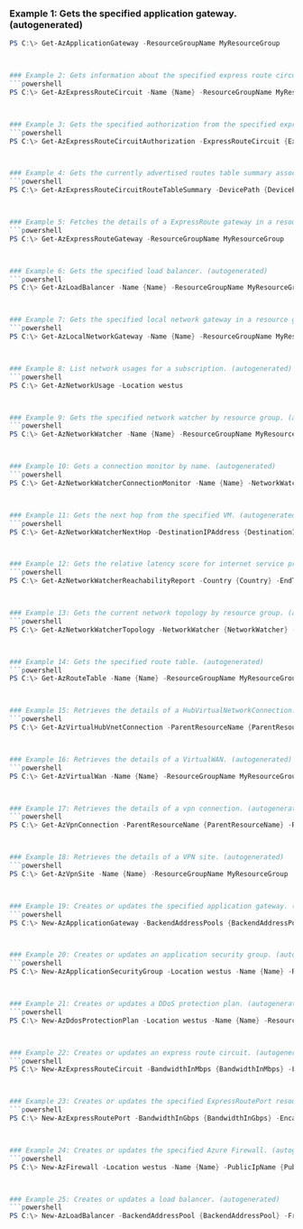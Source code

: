 
### Example 1: Gets the specified application gateway. (autogenerated)
```powershell
PS C:\> Get-AzApplicationGateway -ResourceGroupName MyResourceGroup



### Example 2: Gets information about the specified express route circuit. (autogenerated)
```powershell
PS C:\> Get-AzExpressRouteCircuit -Name {Name} -ResourceGroupName MyResourceGroup



### Example 3: Gets the specified authorization from the specified express route circuit. (autogenerated)
```powershell
PS C:\> Get-AzExpressRouteCircuitAuthorization -ExpressRouteCircuit {ExpressRouteCircuit} -Name {Name}



### Example 4: Gets the currently advertised routes table summary associated with the express route circuit in a resource group. (autogenerated)
```powershell
PS C:\> Get-AzExpressRouteCircuitRouteTableSummary -DevicePath {DevicePath} -ExpressRouteCircuitName {ExpressRouteCircuitName} -PeeringType {PeeringType} -ResourceGroupName MyResourceGroup



### Example 5: Fetches the details of a ExpressRoute gateway in a resource group. (autogenerated)
```powershell
PS C:\> Get-AzExpressRouteGateway -ResourceGroupName MyResourceGroup



### Example 6: Gets the specified load balancer. (autogenerated)
```powershell
PS C:\> Get-AzLoadBalancer -Name {Name} -ResourceGroupName MyResourceGroup



### Example 7: Gets the specified local network gateway in a resource group. (autogenerated)
```powershell
PS C:\> Get-AzLocalNetworkGateway -Name {Name} -ResourceGroupName MyResourceGroup



### Example 8: List network usages for a subscription. (autogenerated)
```powershell
PS C:\> Get-AzNetworkUsage -Location westus



### Example 9: Gets the specified network watcher by resource group. (autogenerated)
```powershell
PS C:\> Get-AzNetworkWatcher -Name {Name} -ResourceGroupName MyResourceGroup



### Example 10: Gets a connection monitor by name. (autogenerated)
```powershell
PS C:\> Get-AzNetworkWatcherConnectionMonitor -Name {Name} -NetworkWatcherName {NetworkWatcherName} -ResourceGroupName MyResourceGroup



### Example 11: Gets the next hop from the specified VM. (autogenerated)
```powershell
PS C:\> Get-AzNetworkWatcherNextHop -DestinationIPAddress {DestinationIPAddress} -NetworkWatcher {NetworkWatcher} -SourceIPAddress {SourceIPAddress} -TargetVirtualMachineId {TargetVirtualMachineId}



### Example 12: Gets the relative latency score for internet service providers from a specified location to Azure regions. (autogenerated)
```powershell
PS C:\> Get-AzNetworkWatcherReachabilityReport -Country {Country} -EndTime {EndTime} -Location westus -NetworkWatcherName {NetworkWatcherName} -ResourceGroupName MyResourceGroup -StartTime {StartTime} -State {State}



### Example 13: Gets the current network topology by resource group. (autogenerated)
```powershell
PS C:\> Get-AzNetworkWatcherTopology -NetworkWatcher {NetworkWatcher} -TargetResourceGroupName {TargetResourceGroupName}



### Example 14: Gets the specified route table. (autogenerated)
```powershell
PS C:\> Get-AzRouteTable -Name {Name} -ResourceGroupName MyResourceGroup



### Example 15: Retrieves the details of a HubVirtualNetworkConnection. (autogenerated)
```powershell
PS C:\> Get-AzVirtualHubVnetConnection -ParentResourceName {ParentResourceName} -ResourceGroupName MyResourceGroup



### Example 16: Retrieves the details of a VirtualWAN. (autogenerated)
```powershell
PS C:\> Get-AzVirtualWan -Name {Name} -ResourceGroupName MyResourceGroup



### Example 17: Retrieves the details of a vpn connection. (autogenerated)
```powershell
PS C:\> Get-AzVpnConnection -ParentResourceName {ParentResourceName} -ResourceGroupName MyResourceGroup



### Example 18: Retrieves the details of a VPN site. (autogenerated)
```powershell
PS C:\> Get-AzVpnSite -Name {Name} -ResourceGroupName MyResourceGroup



### Example 19: Creates or updates the specified application gateway. (autogenerated)
```powershell
PS C:\> New-AzApplicationGateway -BackendAddressPools {BackendAddressPools} -BackendHttpSettingsCollection {BackendHttpSettingsCollection} -FrontendIPConfigurations {FrontendIPConfigurations} -FrontendPorts {FrontendPorts} -GatewayIPConfigurations {GatewayIPConfigurations} -HttpListeners {HttpListeners} -Location westus -Name {Name} -RequestRoutingRules {RequestRoutingRules} -ResourceGroupName MyResourceGroup -Sku {Sku}



### Example 20: Creates or updates an application security group. (autogenerated)
```powershell
PS C:\> New-AzApplicationSecurityGroup -Location westus -Name {Name} -ResourceGroupName MyResourceGroup



### Example 21: Creates or updates a DDoS protection plan. (autogenerated)
```powershell
PS C:\> New-AzDdosProtectionPlan -Location westus -Name {Name} -ResourceGroupName MyResourceGroup



### Example 22: Creates or updates an express route circuit. (autogenerated)
```powershell
PS C:\> New-AzExpressRouteCircuit -BandwidthInMbps {BandwidthInMbps} -Location westus -Name {Name} -PeeringLocation {PeeringLocation} -ResourceGroupName MyResourceGroup -ServiceProviderName {ServiceProviderName} -SkuFamily {SkuFamily} -SkuTier {SkuTier}



### Example 23: Creates or updates the specified ExpressRoutePort resource. (autogenerated)
```powershell
PS C:\> New-AzExpressRoutePort -BandwidthInGbps {BandwidthInGbps} -Encapsulation {Encapsulation} -Location westus -Name {Name} -PeeringLocation westus -ResourceGroupName MyResourceGroup



### Example 24: Creates or updates the specified Azure Firewall. (autogenerated)
```powershell
PS C:\> New-AzFirewall -Location westus -Name {Name} -PublicIpName {PublicIpName} -ResourceGroupName MyResourceGroup -VirtualNetworkName {VirtualNetworkName}



### Example 25: Creates or updates a load balancer. (autogenerated)
```powershell
PS C:\> New-AzLoadBalancer -BackendAddressPool {BackendAddressPool} -FrontendIpConfiguration {FrontendIpConfiguration} -InboundNatRule {InboundNatRule} -LoadBalancingRule {LoadBalancingRule} -Location westus -Name {Name} -Probe {Probe} -ResourceGroupName MyResourceGroup


